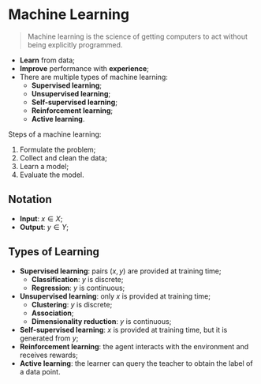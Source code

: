 # Machine Learning

> Machine learning is the science of getting computers to act without being explicitly programmed.

* **Learn** from data;
* **Improve** performance with **experience**;
* There are multiple types of machine learning:
  * **Supervised learning**;
  * **Unsupervised learning**;
  * **Self-supervised learning**;
  * **Reinforcement learning**;
  * **Active learning**.

Steps of a machine learning:

1. Formulate the problem;
2. Collect and clean the data;
3. Learn a model;
4. Evaluate the model.

## Notation

* **Input**: $x \in X$;
* **Output**: $y \in Y$;

## Types of Learning

* **Supervised learning**: pairs $(x, y)$ are provided at training time;
  * **Classification**: $y$ is discrete;
  * **Regression**: $y$ is continuous;
* **Unsupervised learning**: only $x$ is provided at training time;
  * **Clustering**: $y$ is discrete;
  * **Association**;
  * **Dimensionality reduction**: $y$ is continuous;
* **Self-supervised learning**: $x$ is provided at training time, but it is generated from $y$;
* **Reinforcement learning**: the agent interacts with the environment and receives rewards;
* **Active learning**: the learner can query the teacher to obtain the label of a data point.